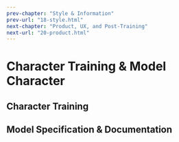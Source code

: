 ```yaml
---
prev-chapter: "Style & Information"
prev-url: "18-style.html"
next-chapter: "Product, UX, and Post-Training"
next-url: "20-product.html"
---
```


# Character Training & Model Character

## Character Training

## Model Specification & Documentation